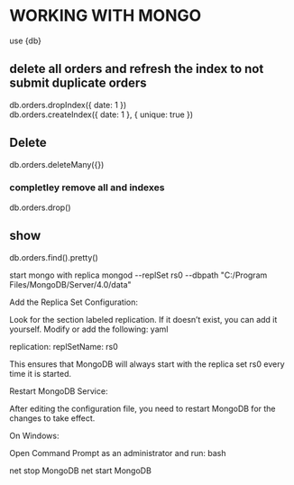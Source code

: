 # WORKING WITH MONGO 
use {db}
## delete all orders and refresh the index to not submit duplicate orders                                                                                                                                                                              
db.orders.dropIndex({ date: 1 })                                             
db.orders.createIndex({ date: 1 }, { unique: true })
## Delete 
db.orders.deleteMany({})
### completley remove all and indexes
db.orders.drop()
## show
db.orders.find().pretty()



start mongo with replica
mongod --replSet rs0 --dbpath "C:/Program Files/MongoDB/Server/4.0/data"

Add the Replica Set Configuration:

Look for the section labeled replication. If it doesn’t exist, you can add it yourself. Modify or add the following:
yaml

replication:
  replSetName: rs0

This ensures that MongoDB will always start with the replica set rs0 every time it is started.

Restart MongoDB Service:

After editing the configuration file, you need to restart MongoDB for the changes to take effect.

On Windows:

Open Command Prompt as an administrator and run:
bash

net stop MongoDB
net start MongoDB